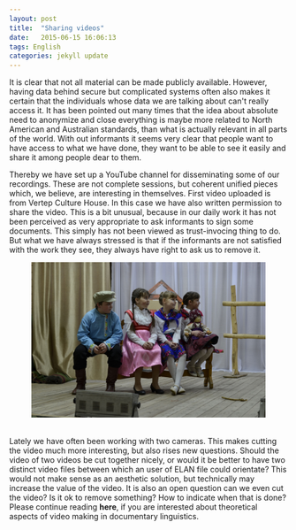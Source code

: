 ```yaml
---
layout: post
title:  "Sharing videos"
date:   2015-06-15 16:06:13
tags: English
categories: jekyll update
---
```


It is clear that not all material can be made publicly available. However, having data behind secure but complicated systems often also makes it certain that the individuals whose data we are talking about can't really access it. It has been pointed out many times that the idea about absolute need to anonymize and close everything is maybe more related to North American and Australian standards, than what is actually relevant in all parts of the world. With out informants it seems very clear that people want to have access to what we have done, they want to be able to see it easily and share it among people dear to them.

Thereby we have set up a YouTube channel for disseminating some of our recordings. These are not complete sessions, but coherent unified pieces which, we believe, are interesting in themselves. First video uploaded is from Vertep Culture House. In this case we have also written permission to share the video. This is a bit unusual, because in our daily work it has not been perceived as very appropriate to ask informants to sign some documents. This simply has not been viewed as trust-invocing thing to do. But what we have always stressed is that if the informants are not satisfied with the work they see, they always have right to ask us to remove it.

<figure>
<img src="/media/figures/vertep_play.jpg">
</br>
</br>
</figure>

Lately we have often been working with two cameras. This makes cutting the video much more interesting, but also rises new questions. Should the video of two videos be cut together nicely, or would it be better to have two distinct video files between which an user of ELAN file could orientate? This would not make sense as an aesthetic solution, but technically may increase the value of the video. It is also an open question can we even cut the video? Is it ok to remove something? How to indicate when that is done? Please continue reading **here**, if you are interested about theoretical aspects of video making in documentary linguistics.